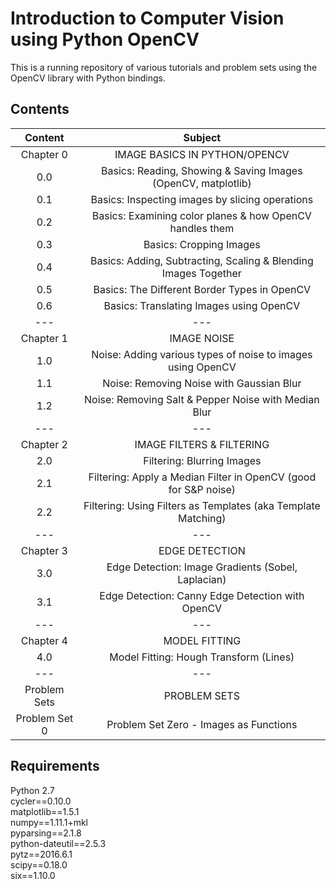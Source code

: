 # Introduction to Computer Vision using Python OpenCV

This is a running repository of various tutorials and problem sets using the OpenCV library with Python bindings.

## Contents

| Content       | Subject                                                        |
|:-------------:|:--------------------------------------------------------------:|
| Chapter 0     | IMAGE BASICS IN PYTHON/OPENCV                                  |
| 0.0           | Basics: Reading, Showing & Saving Images (OpenCV, matplotlib)  |
| 0.1           | Basics: Inspecting images by slicing operations                |
| 0.2           | Basics: Examining color planes & how OpenCV handles them       |
| 0.3           | Basics: Cropping Images                                        |
| 0.4           | Basics: Adding, Subtracting, Scaling & Blending Images Together|
| 0.5           | Basics: The Different Border Types in OpenCV                   |
| 0.6           | Basics: Translating Images using OpenCV                        |
|    ---        |                   ---                                          |
| Chapter 1     | IMAGE NOISE                                                    |
| 1.0           | Noise: Adding various types of noise to images using OpenCV    |
| 1.1           | Noise: Removing Noise with Gaussian Blur                       |
| 1.2           | Noise: Removing Salt & Pepper Noise with Median Blur           |
|    ---        |                   ---                                          |
| Chapter 2     | IMAGE FILTERS & FILTERING                                      |
| 2.0           | Filtering: Blurring Images                                     |
| 2.1           | Filtering: Apply a Median Filter in OpenCV (good for S&P noise)|
| 2.2           | Filtering: Using Filters as Templates (aka Template Matching)  |
|    ---        |                   ---                                          |
| Chapter 3     | EDGE DETECTION                                                 |
| 3.0           | Edge Detection: Image Gradients (Sobel, Laplacian)             |
| 3.1           | Edge Detection: Canny Edge Detection with OpenCV               |
|    ---        |                   ---                                          |
| Chapter 4     | MODEL FITTING                                                  |
| 4.0           | Model Fitting: Hough Transform (Lines)                         |
|    ---        |                   ---                                          |
| Problem Sets  | PROBLEM SETS                                                   |
| Problem Set 0 | Problem Set Zero - Images as Functions                         |

## Requirements

Python 2.7  
cycler==0.10.0  
matplotlib==1.5.1  
numpy==1.11.1+mkl  
pyparsing==2.1.8  
python-dateutil==2.5.3  
pytz==2016.6.1  
scipy==0.18.0  
six==1.10.0  
